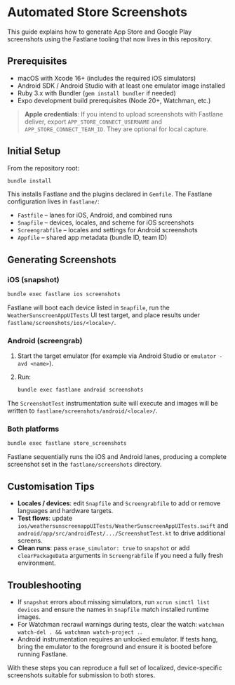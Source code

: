 # Automated Store Screenshots

This guide explains how to generate App Store and Google Play screenshots using the Fastlane tooling that now lives in this repository.

## Prerequisites

- macOS with Xcode 16+ (includes the required iOS simulators)
- Android SDK / Android Studio with at least one emulator image installed
- Ruby 3.x with Bundler (`gem install bundler` if needed)
- Expo development build prerequisites (Node 20+, Watchman, etc.)

> **Apple credentials**: If you intend to upload screenshots with Fastlane deliver, export `APP_STORE_CONNECT_USERNAME` and `APP_STORE_CONNECT_TEAM_ID`. They are optional for local capture.

## Initial Setup

From the repository root:

```bash
bundle install
```

This installs Fastlane and the plugins declared in `Gemfile`. The Fastlane configuration lives in `fastlane/`:

- `Fastfile` – lanes for iOS, Android, and combined runs
- `Snapfile` – devices, locales, and scheme for iOS screenshots
- `Screengrabfile` – locales and settings for Android screenshots
- `Appfile` – shared app metadata (bundle ID, team ID)

## Generating Screenshots

### iOS (snapshot)

```bash
bundle exec fastlane ios screenshots
```

Fastlane will boot each device listed in `Snapfile`, run the `WeatherSunscreenAppUITests` UI test target, and place results under `fastlane/screenshots/ios/<locale>/`.

### Android (screengrab)

1. Start the target emulator (for example via Android Studio or `emulator -avd <name>`).
2. Run:

   ```bash
   bundle exec fastlane android screenshots
   ```

The `ScreenshotTest` instrumentation suite will execute and images will be written to `fastlane/screenshots/android/<locale>/`.

### Both platforms

```bash
bundle exec fastlane store_screenshots
```

Fastlane sequentially runs the iOS and Android lanes, producing a complete screenshot set in the `fastlane/screenshots` directory.

## Customisation Tips

- **Locales / devices**: edit `Snapfile` and `Screengrabfile` to add or remove languages and hardware targets.
- **Test flows**: update `ios/weathersunscreenappUITests/WeatherSunscreenAppUITests.swift` and `android/app/src/androidTest/.../ScreenshotTest.kt` to drive additional screens.
- **Clean runs**: pass `erase_simulator: true` to `snapshot` or add `clearPackageData` arguments in `Screengrabfile` if you need a fully fresh environment.

## Troubleshooting

- If `snapshot` errors about missing simulators, run `xcrun simctl list devices` and ensure the names in `Snapfile` match installed runtime images.
- For Watchman recrawl warnings during tests, clear the watch: `watchman watch-del . && watchman watch-project .`.
- Android instrumentation requires an unlocked emulator. If tests hang, bring the emulator to the foreground and ensure it is booted before running Fastlane.

With these steps you can reproduce a full set of localized, device-specific screenshots suitable for submission to both stores.
